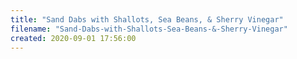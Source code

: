```yaml
---
title: "Sand Dabs with Shallots, Sea Beans, & Sherry Vinegar"
filename: "Sand-Dabs-with-Shallots-Sea-Beans-&-Sherry-Vinegar"
created: 2020-09-01 17:56:00
---
```

